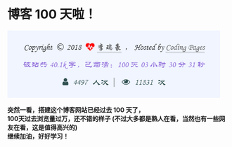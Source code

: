 # 博客 100 天啦！

![100天](images/100.png)

<!--more-->

**突然一看，搭建这个博客网站已经过去 100 天了，  
100天过去浏览量过万，还不错的样子 (不过大多都是熟人在看，当然也有一些网友在看，这是值得高兴的)  
继续加油，好好学习！**
